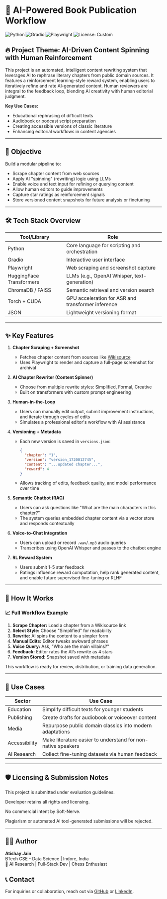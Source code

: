 
# 📘 AI-Powered Book Publication Workflow

![Python](https://img.shields.io/badge/Python-3.11%2B-blue?logo=python)
![Gradio](https://img.shields.io/badge/Gradio-UI-orange?logo=gradio)
![Playwright](https://img.shields.io/badge/Playwright-WebScraping-green?logo=playwright)
![License: Custom](https://img.shields.io/badge/license-custom-lightgrey)

## 🔥 Project Theme: AI-Driven Content Spinning with Human Reinforcement

This project is an automated, intelligent content rewriting system that leverages AI to rephrase literary chapters from public domain sources. It features a reinforcement learning-style reward system, enabling users to iteratively refine and rate AI-generated content. Human reviewers are integral to the feedback loop, blending AI creativity with human editorial judgment.

**Key Use Cases:**
- Educational rephrasing of difficult texts
- Audiobook or podcast script preparation
- Creating accessible versions of classic literature
- Enhancing editorial workflows in content agencies


---

## 🎯 Objective

Build a modular pipeline to:
- Scrape chapter content from web sources
- Apply AI "spinning" (rewriting) logic using LLMs
- Enable voice and text input for refining or querying content
- Allow human editors to guide improvements
- Capture star ratings as reinforcement signals
- Store versioned content snapshots for future analysis or finetuning


---

## 🛠️ Tech Stack Overview

| Tool/Library              | Role                                              |
|---------------------------|---------------------------------------------------|
| Python                    | Core language for scripting and orchestration     |
| Gradio                    | Interactive user interface                        |
| Playwright                | Web scraping and screenshot capture               |
| HuggingFace Transformers  | LLMs (e.g., OpenAI Whisper, text-generation)      |
| ChromaDB / FAISS          | Semantic retrieval and version search             |
| Torch + CUDA              | GPU acceleration for ASR and transformer inference|
| JSON                      | Lightweight versioning format                     |


---

## ✨ Key Features

1. **Chapter Scraping + Screenshot**
   - Fetches chapter content from sources like [Wikisource](https://en.wikisource.org/wiki/The_Gates_of_Morning/Book_1/Chapter_1)
   - Uses Playwright to render and capture a full-page screenshot for archival

2. **AI Chapter Rewriter (Content Spinner)**
   - Choose from multiple rewrite styles: Simplified, Formal, Creative
   - Built on transformers with custom prompt engineering

3. **Human-in-the-Loop**
   - Users can manually edit output, submit improvement instructions, and iterate through cycles of edits
   - Simulates a professional editor's workflow with AI assistance

4. **Versioning + Metadata**
   - Each new version is saved in `versions.json`:
     ```json
     {
       "chapter": "1",
       "version": "version_1720012745",
       "content": "...updated chapter...",
       "reward": 4
     }
     ```
   - Allows tracking of edits, feedback quality, and model performance over time

5. **Semantic Chatbot (RAG)**
   - Users can ask questions like "What are the main characters in this chapter?"
   - The system queries embedded chapter content via a vector store and responds contextually

6. **Voice-to-Chat Integration**
   - Users can upload or record `.wav`/`.mp3` audio queries
   - Transcribes using OpenAI Whisper and passes to the chatbot engine

7. **RL Reward System**
   - Users submit 1–5 star feedback
   - Ratings influence reward computation, help rank generated content, and enable future supervised fine-tuning or RLHF


---

## 🧩 How It Works

### 📈 Full Workflow Example

1. **Scrape Chapter:** Load a chapter from a Wikisource link
2. **Select Style:** Choose "Simplified" for readability
3. **Rewrite:** AI spins the content to a simpler form
4. **Manual Edits:** Editor tweaks awkward phrases
5. **Voice Query:** Ask, "Who are the main villains?"
6. **Feedback:** Editor rates the AI’s rewrite as 4 stars
7. **Version Stored:** Snapshot saved with metadata

This workflow is ready for review, distribution, or training data generation.


---
## 🎯 Use Cases

| Sector        | Use Case                                                      |
|---------------|---------------------------------------------------------------|
| Education     | Simplify difficult texts for younger students                 |
| Publishing    | Create drafts for audiobook or voiceover content              |
| Media         | Repurpose public domain classics into modern adaptations      |
| Accessibility | Make literature easier to understand for non-native speakers  |
| AI Research   | Collect fine-tuning datasets via human feedback               |


---

## 🛡️ Licensing & Submission Notes

This project is submitted under evaluation guidelines.

Developer retains all rights and licensing.

No commercial intent by Soft-Nerve.

Plagiarism or automated AI tool-generated submissions will be rejected.


---

## 👨‍💻 Author

**Atishay Jain**  
BTech CSE - Data Science | Indore, India  
🔗 AI Research | Full-Stack Dev | Chess Enthusiast

## 📞 Contact

For inquiries or collaboration, reach out via [GitHub](https://github.com/atishaydeveloper) or [LinkedIn](https://www.linkedin.com/in/atishay-jain07/).